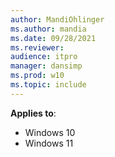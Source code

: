```yaml
---
author: MandiOhlinger
ms.author: mandia
ms.date: 09/28/2021
ms.reviewer: 
audience: itpro
manager: dansimp
ms.prod: w10
ms.topic: include
---
```


**Applies to**:

- Windows 10
- Windows 11

